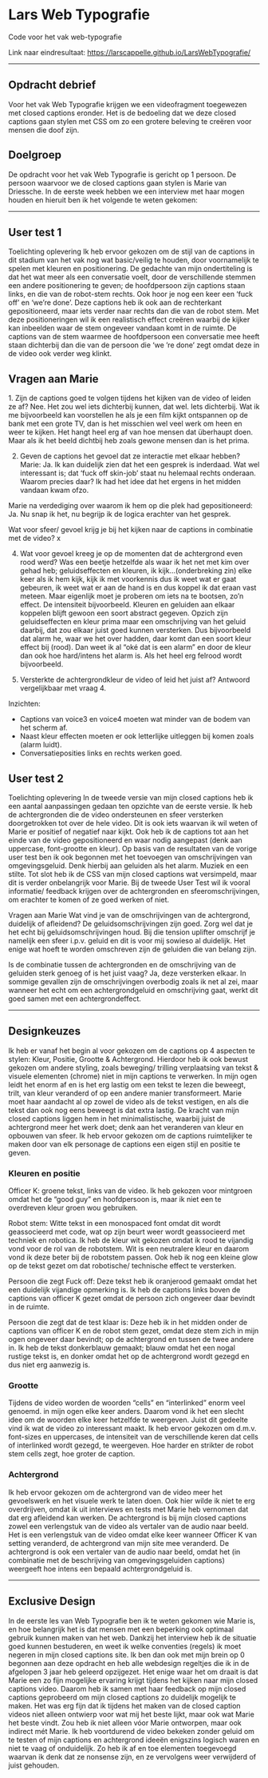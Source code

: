 # Lars Web Typografie
Code voor het vak web-typografie

Link naar eindresultaat: https://larscappelle.github.io/LarsWebTypografie/

<hr>

<h2>Opdracht debrief</h2>
Voor het vak Web Typografie krijgen we een videofragment toegewezen met closed captions eronder. Het is de bedoeling dat we deze closed captions gaan stylen met CSS om zo een grotere beleving te creëren voor mensen die doof zijn.

<h2>Doelgroep</h2>
De opdracht voor het vak Web Typografie is gericht op 1 persoon. De persoon waarvoor we de closed captions gaan stylen is Marie van Driessche. In de eerste week hebben we een interview met haar mogen houden en hieruit ben ik het volgende te weten gekomen:

<hr>

<h2>User test 1</h2>
Toelichting oplevering
Ik heb ervoor gekozen om de stijl van de captions in dit stadium van het vak nog wat basic/veilig te houden, door voornamelijk te spelen met kleuren en positionering. De gedachte van mijn ondertiteling is dat het wat meer als een conversatie voelt, door de verschillende stemmen een andere positionering te geven; de hoofdpersoon zijn captions staan links, en die van de robot-stem rechts. Ook hoor je nog een keer een ‘fuck off’ en ‘we’re done’. Deze captions heb ik ook aan de rechterkant gepositioneerd, maar iets verder naar rechts dan die van de robot stem. Met deze positioneringen wil ik een realistisch effect creëren waarbij de kijker kan inbeelden waar de stem ongeveer vandaan komt in de ruimte. De captions van de stem waarmee de hoofdpersoon een conversatie mee heeft staan dichterbij dan die van de persoon die ‘we ’re done’ zegt omdat deze in de video ook verder weg klinkt.

<h2>Vragen aan Marie</h2>
1. Zijn de captions goed te volgen tijdens het kijken van de video of leiden ze af?
Nee. Het zou wel iets dichterbij kunnen, dat wel. Iets dichterbij. Wat ik me bijvoorbeeld kan voorstellen he als je een film kijkt ontspannen op de bank met een grote TV, dan is het misschien wel veel werk om heen en weer te kijken. Het hangt heel erg af van hoe mensen dat überhaupt doen. Maar als ik het beeld dichtbij heb zoals gewone mensen dan is het prima.

2. Geven de captions het gevoel dat ze interactie met elkaar hebben?
Marie: Ja. Ik kan duidelijk zien dat het een gesprek is inderdaad. Wat wel interessant is; dat ‘fuck off skin-job’ staat nu helemaal rechts onderaan. Waarom precies daar? Ik had het idee dat het ergens in het midden vandaan kwam ofzo.

Marie na verdediging over waarom ik hem op die plek had gepositioneerd: Ja. Nu snap ik het, nu begrijp ik de logica erachter van het gesprek.

Wat voor sfeer/ gevoel krijg je bij het kijken naar de captions in combinatie met de video?
x

4. Wat voor gevoel kreeg je op de momenten dat de achtergrond even rood werd? 
Was een beetje hetzelfde als waar ik het net met kim over gehad heb; geluidseffecten en kleuren, ik kijk…(onderbreking zin) elke keer als ik hem kijk, kijk ik met voorkennis dus ik weet wat er gaat gebeuren, ik weet wat er aan de hand is en dus koppel ik dat eraan vast meteen. Maar eigenlijk moet je proberen om iets na te bootsen, zo’n effect. De intensiteit bijvoorbeeld. Kleuren en geluiden aan elkaar koppelen blijft gewoon een soort abstract gegeven. Opzich zijn geluidseffecten en kleur prima maar een omschrijving van het geluid daarbij, dat zou elkaar juist goed kunnen versterken. Dus bijvoorbeeld dat alarm he, waar we het over hadden, daar komt dan een soort kleur effect bij (rood). Dan weet ik al “oké dat is een alarm” en door de kleur dan ook hoe hard/intens het alarm is. Als het heel erg felrood wordt bijvoorbeeld.

5. Versterkte de achtergrondkleur de video of leid het juist af?
Antwoord vergelijkbaar met vraag 4.

Inzichten:
-	Captions van voice3 en voice4 moeten wat minder van de bodem van het scherm af.
-	Naast kleur effecten moeten er ook letterlijke uitleggen bij komen zoals (alarm luidt).
-	Conversatieposities links en rechts werken goed.

<h2>User test 2</h2>
Toelichting oplevering
In de tweede versie van mijn closed captions heb ik een aantal aanpassingen gedaan ten opzichte van de eerste versie. Ik heb de achtergronden die de video ondersteunen en sfeer versterken doorgetrokken tot over de hele video. Dit is ook iets waarvan ik wil weten of Marie er positief of negatief naar kijkt. Ook heb ik de captions tot aan het einde van de video gepositioneerd en waar nodig aangepast (denk aan uppercase, font-grootte en kleur). Op basis van de resultaten van de vorige user test ben ik ook begonnen met het toevoegen van omschrijvingen van omgevingsgeluid. Denk hierbij aan geluiden als het alarm. Muziek en een stilte. Tot slot heb ik de CSS van mijn closed captions wat versimpeld, maar dit is verder onbelangrijk voor Marie. Bij de tweede User Test wil ik vooral informatie/ feedback krijgen over de achtergronden en sfeeromschrijvingen, om erachter te komen of ze goed werken of niet.

Vragen aan Marie
Wat vind je van de omschrijvingen van de achtergrond, duidelijk of afleidend?
De geluidsomschrijvingen zijn goed. Zorg wel dat je het echt bij geluidsomschrijvingen houd. Bij die tension uplifter omschrijf je namelijk een sfeer i.p.v. geluid en dit is voor mij sowieso al duidelijk. Het enige wat hoeft te worden omschreven zijn de geluiden die van belang zijn.

Is de combinatie tussen de achtergronden en de omschrijving van de geluiden sterk genoeg of is het juist vaag?
Ja, deze versterken elkaar. In sommige gevallen zijn de omschrijvingen overbodig zoals ik net al zei, maar wanneer het echt om een achtergrondgeluid en omschrijving gaat, werkt dit goed samen met een achtergrondeffect.

<hr>

<h2>Designkeuzes</h2>

Ik heb er vanaf het begin al voor gekozen om de captions op 4 aspecten te stylen:
Kleur, Positie, Grootte & Achtergrond. Hierdoor heb ik ook bewust gekozen om andere styling, zoals beweging/ trilling verplaatsing van tekst & visuele elementen (chrome) niet in mijn captions te verwerken. In mijn ogen leidt het enorm af en is het erg lastig om een tekst te lezen die beweegt, trilt, van kleur veranderd of op een andere manier transformeert. Marie moet haar aandacht al op zowel de video als de tekst vestigen, en als die tekst dan ook nog eens beweegt is dat extra lastig. De kracht van mijn closed captions liggen hem in het minimalistische, waarbij juist de achtergrond meer het werk doet; denk aan het veranderen van kleur en opbouwen van sfeer. Ik heb ervoor gekozen om de captions ruimtelijker te maken door van elk personage de captions een eigen stijl en positie te geven.

<h3>Kleuren en positie</h3>
Officer K: groene tekst, links van de video. Ik heb gekozen voor mintgroen omdat het de “good guy” en hoofdpersoon is, maar ik niet een te overdreven kleur groen wou gebruiken. 

Robot stem: Witte tekst in een monospaced font omdat dit wordt geassocieerd met code, wat op zijn beurt weer wordt geassocieerd met techniek en robotica. Ik heb de kleur wit gekozen omdat ik rood te vijandig vond voor de rol van de robotstem. Wit is een neutralere kleur en daarom vond ik deze beter bij de robotstem passen. Ook heb ik nog een kleine glow op de tekst gezet om dat robotische/ technische effect te versterken.

Persoon die zegt Fuck off: Deze tekst heb ik oranjerood gemaakt omdat het een duidelijk vijandige opmerking is. Ik heb de captions links boven de captions van officer K gezet omdat de persoon zich ongeveer daar bevindt in de ruimte.

Persoon die zegt dat de test klaar is: Deze heb ik in het midden onder de captions van officer K en de robot stem gezet, omdat deze stem zich in mijn ogen ongeveer daar bevindt; op de achtergrond en tussen de twee andere in. Ik heb de tekst donkerblauw gemaakt; blauw omdat het een nogal rustige tekst is, en donker omdat het op de achtergrond wordt gezegd en dus niet erg aanwezig is.

<h3>Grootte</h3>
Tijdens de video worden de woorden “cells” en “interlinked” enorm veel genoemd. in mijn ogen elke keer anders. Daarom vond ik het een slecht idee om de woorden elke keer hetzelfde te weergeven. Juist dit gedeelte vind ik wat de video zo interessant maakt. Ik heb ervoor gekozen om d.m.v. font-sizes en uppercases, de intensiteit van de verschillende keren dat cells of interlinked wordt gezegd, te weergeven. Hoe harder en strikter de robot stem cells zegt, hoe groter de caption. 

<h3>Achtergrond</h3>
Ik heb ervoor gekozen om de achtergrond van de video meer het gevoelswerk en het visuele werk te laten doen. Ook hier wilde ik niet te erg overdrijven, omdat ik uit interviews en tests met Marie heb vernomen dat dat erg afleidend kan werken. De achtergrond is bij mijn closed captions zowel een verlengstuk van de video als vertaler van de audio naar beeld. Het is een verlengstuk van de video omdat elke keer wanneer Officer K van setting veranderd, de achtergrond van mijn site mee veranderd. De achtergrond is ook een vertaler van de audio naar beeld, omdat het (in combinatie met de beschrijving van omgevingsgeluiden captions) weergeeft hoe intens een bepaald achtergrondgeluid is. 

<hr>

<h2>Exclusive Design</h2>
In de eerste les van Web Typografie ben ik te weten gekomen wie Marie is, en hoe belangrijk het is dat mensen met een beperking ook optimaal gebruik kunnen maken van het web. Dankzij het interview heb ik de situatie goed kunnen bestuderen, en weet ik welke conventies (regels) ik moet negeren in mijn closed captions site. Ik ben dan ook met mijn brein op 0 begonnen aan deze opdracht en heb alle webdesign regeltjes die ik in de afgelopen 3 jaar heb geleerd opzijgezet. Het enige waar het om draait is dat Marie een zo fijn mogelijke ervaring krijgt tijdens het kijken naar mijn closed captions video. Daarom heb ik samen met haar feedback op mijn closed captions geprobeerd om mijn closed captions zo duidelijk mogelijk te maken. Het was erg fijn dat ik tijdens het maken van de closed caption videos niet alleen ontwierp voor wat mij het beste lijkt, maar ook wat Marie het beste vindt. Zou heb ik niet alleen vóor Marie ontworpen, maar ook indirect mét Marie. Ik heb voortdurend de video bekeken zonder geluid om te testen of mijn captions en achtergrond ideeën enigszins logisch waren en niet te vaag of onduidelijk. Zo heb ik af en toe elementen toegevoegd waarvan ik denk dat ze nonsense zijn, en ze vervolgens weer verwijderd of juist gehouden.
